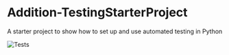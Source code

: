 # Addition-TestingStarterProject
A starter project to show how to set up and use automated testing in Python

![Tests](https://github.com/Tenbatsu24/Test_Project/actions/workflows/tests.yml/badge.svg)
